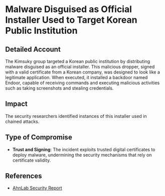 # Malware Disguised as Official Installer Used to Target Korean Public Institution

## Detailed Account

The Kimsuky group targeted a Korean public institution by distributing malware
disguised as an official installer. This malicious dropper, signed with a valid
certificate from a Korean company, was designed to look like a legitimate
application. When executed, it installed a backdoor named Endoor, capable of
receiving commands and executing malicious activities such as taking screenshots
and stealing credentials.

## Impact

The security researchers identified instances of this installer used in chained
attacks.

## Type of Compromise

- **Trust and Signing**: The incident exploits trusted digital certificates to
  deploy malware, undermining the security mechanisms that rely on certificate
  validity.

## References

- [AhnLab Security Report](https://asec.ahnlab.com/en/63396/)
